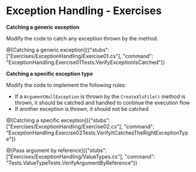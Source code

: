 # Exception Handling - Exercises

**Catching a generic exception**

Modify the code to catch any exception thrown by the method.

@[Catching a generic exception]({"stubs": ["Exercises/ExceptionHandling/Exercise01.cs"], "command": "ExceptionHandling.Exercise01Tests.VerifyExceptionIsCatched"})

**Catching a specific exception type** 

Modify the code to implement the following rules:

* If a `ArgumentNullException` is thrown by the `CreateXlsFile()` method is thrown, it should be catched and handled to continue the execution flow
* If another exception is thrown, it should not be catched

@[Catching a specific exception]({"stubs": ["Exercises/ExceptionHandling/Exercise02.cs"], "command": "ExceptionHandling.Exercise02Tests.VerifyItCatchesTheRightExceptionType"})

@[Pass argument by reference]({"stubs": ["Exercises/ExceptionHandling/ValueTypes.cs"], "command": "Tests.ValueTypeTests.VerifyArgumentByReference"})